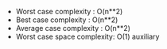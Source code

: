 - Worst case complexity : O(n**2)
- Best case complexity : O(n**2)
- Average case complexity : O(n**2)
- Worst case space complexity: O(1) auxiliary
